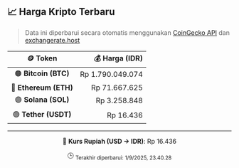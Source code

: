 

<!-- HARGA_KRIPTO -->
## 📈 Harga Kripto Terbaru

> Data ini diperbarui secara otomatis menggunakan [CoinGecko API](https://www.coingecko.com/) dan [exchangerate.host](https://exchangerate.host/)

<div align="center">

| 🪙 Token | 💰 Harga (IDR) |
|:------:|---------------:|
| 🟠 **Bitcoin (BTC)**   | Rp 1.790.049.074 |
| 🔵 **Ethereum (ETH)**  | Rp 71.667.625 |
| 🟣 **Solana (SOL)**    | Rp 3.258.848 |
| 🟢 **Tether (USDT)**   | Rp 16.436 |

---

💱 **Kurs Rupiah (USD → IDR)**: Rp 16.436

🕒 <sub>Terakhir diperbarui: 1/9/2025, 23.40.28</sub>

</div>
<!-- /HARGA_KRIPTO -->